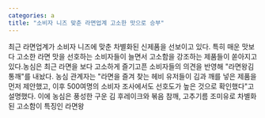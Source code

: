 ```yaml
---
categories: a
title: "소비자 니즈 맞춘 라면업계 고소한 맛으로 승부"
---
```

최근 라면업계가 소비자 니즈에 맞춘 차별화된 신제품을 선보이고 있다. 특히 매운 맛보다 고소한 라면 맛을 선호하는 소비자들이 늘면서 고소함을 강조하는 제품들이 쏟아지고 있다.농심은 최근 라면을 보다 고소하게 즐기고픈 소비자들의 의견을 반영해 "라면왕김통깨"를 내놨다. 농심 관계자는 "라면을 즐겨 찾는 헤비 유저들이 김과 깨를 넣은 제품을 먼저 제안했고, 이후 500여명의 소비자 조사에서도 선호도가 높은 것으로 확인했다"고 설명했다. 이에 농심은 풍성한 구운 김 후레이크와 볶음 참깨, 고추기름 조미유로 차별화된 고소함이 특징인 라면왕